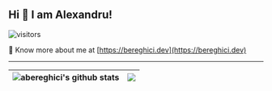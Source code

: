 ## Hi 👋 I am Alexandru! 

![visitors](https://visitor-badge.laobi.icu/badge?page_id=abereghici.abereghici)

👨 Know more about me at [https://bereghici.dev](https://bereghici.dev)

---

| <img align="center" src="https://github-readme-stats.vercel.app/api?username=abereghici&show_icons=true&include_all_commits=true&theme=buefy&hide_border=true" alt="abereghici's github stats" /> | <img align="center" src="https://github-readme-stats.vercel.app/api/top-langs/?username=abereghici&layout=compact&theme=buefy&hide_border=true" /> |
| ------------- | ------------- |
